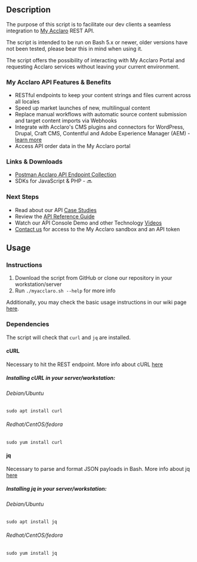 ## Description
The purpose of this script is to facilitate our dev clients a seamless integration to [My Acclaro](https://www.acclaro.com/our-technology-platform/client-portal/) REST API.

The script is intended to be run on Bash 5.x or newer, older versions have not been tested, please bear this in mind when using it.

The script offers the possibility of interacting with My Acclaro Portal and requesting Acclaro services without leaving your current environment.

### My Acclaro API Features & Benefits
* RESTful endpoints to keep your content strings and files current across all locales
* Speed up market launches of new, multilingual content
* Replace manual workflows with automatic source content submission and target content imports via Webhooks
* Integrate with Acclaro's CMS plugins and connectors for WordPress, Drupal, Craft CMS, Contentful and Adobe Experience Manager (AEM)  - [learn more](https://www.acclaro.com/our-technology-platform/cms-connectors/)
* Access API order data in the My Acclaro portal
### Links & Downloads
* [Postman Acclaro API Endpoint Collection](https://documenter.getpostman.com/view/1843079/TzRUBT5g)
* SDKs for JavaScript & PHP - :soon:
### Next Steps
* Read about our API [Case Studies](https://developers.acclaro.com/developers/devhub-case-studies)
* Review the [API Reference Guide](https://developers.acclaro.com/developers/apireference-restful)
* Watch our API Console Demo and other Technology [Videos](https://developers.acclaro.com/developers/devhub-videos)
* [Contact us](https://www.acclaro.com/solutions/content-connection-request/) for access to the My Acclaro sandbox and an API token

## Usage
### Instructions
1. Download the script from GitHub or clone our repository in your workstation/server
2. Run `./myacclaro.sh --help` for more info

Additionally, you may check the basic usage instructions in our wiki page [here](wiki/Basic-Usage).

### Dependencies
The script will check that `curl` and `jq` are installed. 
#### cURL
Necessary to hit the REST endpoint. More info about cURL [here](https://curl.se/)

##### Installing cURL in your server/workstation:

###### Debian/Ubuntu
```sudo apt install curl```
###### Redhat/CentOS/fedora 
```sudo yum install curl```

#### jq
Necessary to parse and format JSON payloads in Bash. More info about jq [here](https://stedolan.github.io/jq/)

##### Installing jq in your server/workstation:

###### Debian/Ubuntu
```sudo apt install jq```
###### Redhat/CentOS/fedora 
```sudo yum install jq```
